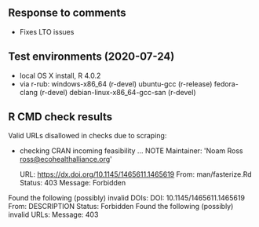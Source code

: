 ## Response to comments

- Fixes LTO issues

## Test environments (2020-07-24)
* local OS X install, R 4.0.2
* via r-rub: 
   windows-x86_64 (r-devel)
   ubuntu-gcc (r-release)
   fedora-clang (r-devel) 
   debian-linux-x86_64-gcc-san (r-devel)


## R CMD check results

Valid URLs disallowed in checks due to scraping:

* checking CRAN incoming feasibility ... NOTE
Maintainer: 'Noam Ross <ross@ecohealthalliance.org>'

  URL: https://dx.doi.org/10.1145/1465611.1465619
    From: man/fasterize.Rd
    Status: 403
    Message: Forbidden

Found the following (possibly) invalid DOIs:
  DOI: 10.1145/1465611.1465619
    From: DESCRIPTION
    Status: Forbidden
Found the following (possibly) invalid URLs:
    Message: 403

